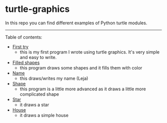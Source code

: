 # turtle-graphics

In this repo you can find different examples of Python turtle modules.
***
Table of contents:<br>
- [First try](https://github.com/leja123/turtle-graphics/blob/master/first_try.py)
  - this is my first program I wrote using turtle graphics. It's very simple and easy to write.
- [Filled shapes](https://github.com/leja123/turtle-graphics/blob/master/filled_shapes.py)
  - this program draws some shapes and it fills them with color
- [Name](https://github.com/leja123/turtle-graphics/blob/master/name.py)
  - this draws/writes my name (Leja) 
- [Shape](https://github.com/leja123/turtle-graphics/blob/master/shape.py)
  - this program is a little more advanced as it draws a little more complicated shape 
- [Star](https://github.com/leja123/turtle-graphics/blob/master/star.py)
  - it draws a star 
- [House](https://github.com/leja123/turtle-graphics/blob/master/house.py)
  - it draws a simple house

